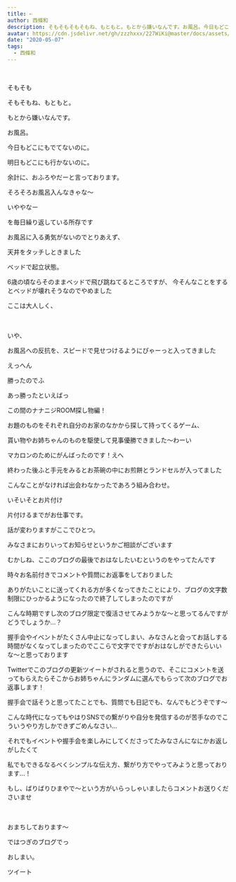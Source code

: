 ```yaml
---
title: ⇠
author: 西條和
description: そもそもそもそもね、もともと。もとから嫌いなんです。お風呂。今日もどこにもでてないのに。明日もどこに...
avatar: https://cdn.jsdelivr.net/gh/zzzhxxx/227WiKi@master/docs/assets/photo/avatar/nagomi.jpg
date: "2020-05-07"
tags:
  - 西條和
---
```




  ﻿

















そもそも




















そもそもね、もともと。


















もとから嫌いなんです。



















お風呂。














今日もどこにもでてないのに。

明日もどこにも行かないのに。













余計に、おふろやだーと言っております。




















そろそろお風呂入んなきゃな〜





いややなー








を毎日繰り返している所存です























お風呂に入る勇気がないのでとりあえず、













天井をタッチしときました












ベッドで起立状態。













6歳の頃ならそのままベッドで飛び跳ねてるところですが、
今そんなことをするとベッドが壊れそうなのでやめました














ここは大人しく、
　




　　　　　　













いや、




お風呂への反抗を、スピードで見せつけるようにぴゃーっと入ってきました








えっへん













勝ったのでふ














あっ勝ったといえばっ










この間のナナニジROOM探し物編！






お題のものをそれぞれ自分のお家のなかから探して持ってくるゲーム、


貰い物やお姉ちゃんのものを駆使して見事優勝できました〜わーい










マカロンのためにがんばったのです！えへ
















終わった後ふと手元をみるとお茶碗の中にお煎餅とランドセルが入ってました







こんなことがなければ出会わなかったであろう組み合わせ。















いそいそとお片付け













片付けるまでがお仕事です。































話が変わりますがここでひとつ。








みなさまにおりいってお知らせというかご相談がございます










むかしね、ここのブログの最後でおはなしたいむというのをやってたんです





時々お名前付きでコメントや質問にお返事をしておりました










ありがたいことに送ってくれる方が多くなってきたことにより、ブログの文字数制限にひっかるようになったので終了してしまったのですが








こんな時期ですし次のブログ限定で復活させてみようかな〜と思ってるんですがどうでしょうか…？










握手会やイベントがたくさん中止になってしまい、みなさんと会ってお話しする時間がなくなってしまったのでここらで文字でですがおはなしができたらいいな〜と思っております












Twitterでこのブログの更新ツイートがされると思うので、そこにコメントを送ってもらえたらそこからお姉ちゃんにランダムに選んでもらって次のブログでお返事します！








握手会で話そうと思ってたことでも、質問でも日記でも、なんでもどうぞです〜












こんな時代になってもやはりSNSでの繋がりや自分を発信するのが苦手なのでこういうやり方しかできずごめんなさい…










それでもイベントや握手会を楽しみにしてくださってたみなさんになにかお返しがしたくて


私でもできるなるべくシンプルな伝え方、繋がり方でやってみようと思っております…！
























もし、ばりばりひまやで〜という方がいらっしゃいましたらコメントお送りくださいませ









　





おまちしております〜












ではつぎのブログでっ



















おしまい。


ツイート



